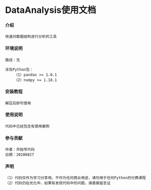 # DataAnalysis使用文档

#### 介绍
    
    快速对数据结构进行分析的工具

#### 环境说明

    路径：无
    
    涉及Python包：
        （1）pandas >= 1.0.1
        （2）numpy >= 1.18.1

#### 安装教程

    解压后即可使用

#### 使用说明

    代码中已经包含有使用案例

#### 参与贡献

    作者：开始写代码
    日期：20200827

#### 声明

    （1）代码仅作为学习分享用，不作为任何商业用途，请勿用于任何Python的付费课程
    （2）代码仍在优化中，如果有发现代码中的问题，请直接留言证

